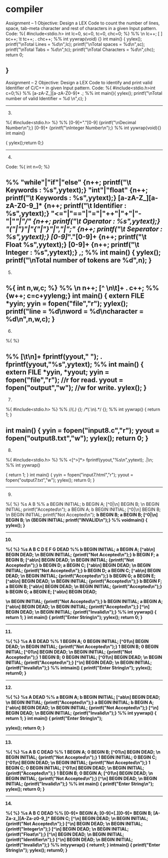 # compiler
Assignment – 1
Objective: Design a LEX Code to count the number of lines, space, tab-meta character and rest of characters in a given Input pattern.
Code:
%{
#include<stdio.h>
int lc=0, sc=0, tc=0, chc=0; %}
%%
\n lc++; [ ] sc++; \t tc++; . chc++; %%
int yywrap(void) {}
int main()
{
yylex();
printf("\nTotal Lines = %d\n",lc); printf("\nTotal spaces = %d\n",sc); printf("\nTotal Tabs = %d\n",tc); printf("\nTotal Characters = %d\n",chc); return 0;

}
--------------------
Assignment – 2
Objective: Design a LEX Code to identify and print valid Identifier of C/C++ in given Input pattern.
Code:
%{ #include<stdio.h>int c=0;%} %%
[a-zA-Z_][a-zA-Z0-9]*
.;
%%
int main(){
yylex();
printf("\nTotal number of valid Identifier = %d \n",c); }

-------------------
3)
%{
#include<stdio.h>
%}
%%
[0-9]+"."[0-9] {printf("\nDecimal Number\n");} [0-9]+ {printf("\nInteger Number\n");}
%%
int yywrap(void){}
int main()

{
yylex();return 0;}

------------------
4)
 Code: 
%{
int n=0; 
%}

%%
"while"|"if"|"else" {n++; printf("\t Keywords : %s",yytext);}
"int"|"float" {n++; printf("\t Keywords : %s",yytext);}
[a-zA-Z_][a-zA-Z0-9_]* {n++; printf("\t Identifier : %s",yytext);} "<="|"=="|"="|"++"|"+"|"-"|"*"|"/" {n++; printf("\t Operator : %s",yytext);} "("|")"|"{"|"}"|","|";" {n++; printf("\t Seperator : %s",yytext);}
[0-9]*"."[0-9]+ {n++; printf("\t Float %s",yytext);}
[0-9]+ {n++; printf("\t Integer : %s",yytext);}
,;
%%
int main() {
yylex();
printf("\nTotal number of tokens are %d",n);
}
------------------
5)

%{
int n,w,c; %}
%%
\n n++; [^ \n\t]+
. c++; %%
{w++; c=c+yyleng;}
int main()
{
extern FILE *yyin;
yyin = fopen("file","r");
yylex();
printf("line = %d\nword = %d\ncharacter = %d\n",n,w,c); 
}
-----------------

6)

%{
%}

%%
[\t\n]+ fprintf(yyout," ");
. fprintf(yyout,"%s",yytext); %%
int main()
{
extern FILE *yyin, *yyout;
yyin = fopen("file","r"); //r for read.
yyout = fopen("output","w"); //w for write. yylex();
}
-----------------

7)

%{ #include<stdio.h> %}
%%
\/\/(.*) {}; \/\*(.*\n)*.*\*\/ {}; %%
int yywrap() {
return 1;
}

int main()
{
yyin = fopen("input8.c","r"); yyout = fopen("output8.txt","w"); yylex();
return 0; 
}
----------------

8)

%{ #include<stdio.h> %}
%%
\<[^>]*\> fprintf(yyout,"%s\n",yytext); .|\n;
%%
int yywrap()

{
return 1; }
int main()
{
yyin = fopen("input7.html","r"); yyout = fopen("output7.txt","w"); yylex();
return 0;
}

---------------------

9)

%{ %}
 %s A B
%%
<INITIAL>a BEGIN INITIAL;
<INITIAL>b BEGIN A;
<INITIAL>[^0|\n] BEGIN B;
<INITIAL>\n BEGIN INITIAL; printf("Accepted\n"); <A>a BEGIN A;
<A>b BEGIN INITIAL;
<A>[^0|\n] BEGIN B;
<A>\n BEGIN INITIAL; printf("Not Accepted\n"); <B>b BEGIN B;
<B>a BEGIN B;
 <B>[^0|\n] BEGIN B;
<B>\n {BEGIN INITIAL; printf("INVALID\n");} %%
voidmain() {
yylex();
}

---------------------

10)

%{
%}
%s A B C D E F G DEAD
%%
<INITIAL>b BEGIN INITIAL;
<INITIAL>a BEGIN A;
<INITIAL>[^ab\n] BEGIN DEAD;
<INITIAL>\n BEGIN INITIAL; {printf("Not Accepted\n");}
<A>b BEGIN F;
<A>a BEGIN B;
<A>[^ab\n] BEGIN DEAD;
<A>\n BEGIN INITIAL; {printf("Not Accepted\n");}
<B>b BEGIN D;
<B>a BEGIN C;
<B>[^ab\n] BEGIN DEAD;
<B>\n BEGIN INITIAL; {printf("Not Accepted\n");}
<C>b BEGIN D;
<C>a BEGIN C;
<C>[^ab\n] BEGIN DEAD;
<C>\n BEGIN INITIAL; {printf("Accepted\n");}
<D>b BEGIN G;
<D>a BEGIN E;
<D>[^ab\n] BEGIN DEAD;
<D>\n BEGIN INITIAL; {printf("Accepted\n");}
<E>b BEGIN F;
<E>a BEGIN B;
<E>[^ab\n] BEGIN DEAD;
<E>\n BEGIN INITIAL; {printf("Accepted\n");}
<F>b BEGIN G;
<F>a BEGIN E; <F>[^ab\n] BEGIN DEAD;

<F>\n BEGIN INITIAL; {printf("Not Accepted\n");}
<G>b BEGIN INITIAL;
<G>a BEGIN A;
<G>[^ab\n] BEGIN DEAD;
<G>\n BEGIN INITIAL; {printf("Accepted\n");}
<DEAD>[^\n] BEGIN DEAD;
<DEAD>\n BEGIN INITIAL; {printf("Invalid\n");}
%%
int yywrap() {
return 1; }
int main() {
printf("Enter String\n"); yylex();
return 0;
}

-------------------

11)

%{
 %}
%s A B DEAD
%%
 <INITIAL>1 BEGIN A;
<INITIAL>0 BEGIN INITIAL;
<INITIAL>[^01\n] BEGIN DEAD;
<INITIAL>\n BEGIN INITIAL; {printf("Not Accepted\n");}
<A>1 BEGIN B;
<A>0 BEGIN INITIAL;
<A>[^01\n] BEGIN DEAD;
<A>\n BEGIN INITIAL; {printf("Not Accepted\n");}
<B>1 BEGIN B;
<B>0 BEGIN INITIAL;
<B>[^01\n] BEGIN DEAD;
<B>\n BEGIN INITIAL; {printf("Accepted\n");}
<DEAD>[^\n] BEGIN DEAD;
<DEAD>\n BEGIN INITIAL; {printf("Invalid\n");}
 %%
intmain() {
printf("Enter String\n");
yylex();
return0;
}

----------------------

12)

%{ %}
%s A DEAD
%%
<INITIAL>a BEGIN A;
<INITIAL>b BEGIN INITIAL;
<INITIAL>[^ab\n] BEGIN DEAD;
<INITIAL>\n BEGIN INITIAL; {printf("Accepted\n");}
<A>a BEGIN INITIAL;
<A>b BEGIN A;
<A>[^ab\n] BEGIN DEAD;
<A>\n BEGIN INITIAL; {printf("Not Accepted\n");}
<DEAD>[^\n] BEGIN DEAD;
<DEAD>\n BEGIN INITIAL; {printf("Invalid\n");}
%%
int yywrap() {
return 1;
}
int main() {
printf("Enter String\n");

yylex(); 
return 0; 
}

--------------

13)

%{ %}
%s A B C DEAD
%%
<INITIAL>1 BEGIN A;
<INITIAL>0 BEGIN B;
<INITIAL>[^01\n] BEGIN DEAD;
<INITIAL>\n BEGIN INITIAL; {printf("Not Accepted\n");}
<A>1 BEGIN INITIAL;
<A>0 BEGIN C;
<A>[^01\n] BEGIN DEAD;
<A>\n BEGIN INITIAL; {printf("Not Accepted\n");}
<B>1 BEGIN C;
<B>0 BEGIN INITIAL;
<B>[^01\n] BEGIN DEAD;
<B>\n BEGIN INITIAL; {printf("Accepted\n");}
<C>1 BEGIN B;
<C>0 BEGIN A;
<C>[^01\n] BEGIN DEAD;
<C>\n BEGIN INITIAL; {printf("Not Accepted\n");}
<DEAD>[^\n] BEGIN DEAD;
<DEAD>\n BEGIN INITIAL; {printf("Invalid\n");}
%%
int main() {
printf("Enter String\n"); yylex();
return 0;
}

--------------

14)

%{ %}
%s A B C DEAD
 %%
<INITIAL>[0-9]+ BEGIN A;
<INITIAL>[0-9]+[.][0-9]+ BEGIN B; <INITIAL>[A-Za-z_][A-Za-z0-9_]* BEGIN C; <INITIAL>[^\n] BEGIN DEAD;
<INITIAL>\n BEGIN INITIAL; {printf("Not Accepted\n");}
<A>[^\n] BEGIN DEAD;
<A>\n BEGIN INITIAL; {printf("Integer\n");}
<B>[^\n] BEGIN DEAD;
<B>\n BEGIN INITIAL; {printf("Float\n");}
<C>[^\n] BEGIN DEAD;
<C>\n BEGIN INITIAL; {printf("Identifier\n");}
 <DEAD>[^\n] BEGIN DEAD;
<DEAD>\n BEGIN INITIAL; {printf("Invalid\n");}
%%
intyywrap() {
return1; }
 intmain() {
printf("Enter String\n"); yylex();
return0;
}
 






